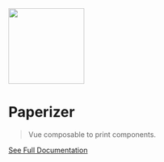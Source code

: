 <img src='https://markhermano.github.io/paperizer/favicon.svg' width='150'>

# Paperizer

> Vue composable to print components.

[See Full Documentation](https://markhermano.github.io/paperizer/)
